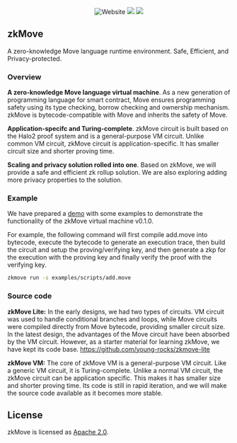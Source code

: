 <p align="center">
    <img alt="Website" src="https://img.shields.io/website?down_message=offline&label=zkmove.net&up_message=online&url=https%3A%2F%2Fzkmove.net">
    <a href="https://discord.gg/d6yMS2yycq"><img src="https://img.shields.io/discord/907903191788683304?logo=discord"/></a>
    <a href="https://twitter.com/zkmove"><img src="https://img.shields.io/twitter/follow/zkmove?style=social"/></a>
</p>

## zkMove

A zero-knowledge Move language runtime environment. Safe, Efficient, and Privacy-protected.

### Overview

**A zero-knowledge Move language virtual machine**. As a new generation of programming language for smart contract, Move ensures programming safety using its type checking, borrow checking and ownership mechanism. zkMove is bytecode-compatible with Move and inherits the safety of Move.

**Application-specifc and Turing-complete**. zkMove circuit is built based on the Halo2 proof system and is a general-purpose VM circuit. Unlike common VM circuit, zkMove circuit is application-specific. It has smaller circuit size and shorter proving time. 

**Scaling and privacy solution rolled into one**. Based on zkMove, we will provide a safe and efficient zk rollup solution. We are also exploring adding more privacy properties to the solution.

### Example

We have prepared a [demo](./demo/README.md) with some examples to demonstrate the functionality of the zkMove virtual machine v0.1.0. 

For example, the following command will first compile add.move into bytecode, execute the bytecode to generate an execution trace, then build the circuit and setup the proving/verifying key, and then generate a zkp for the execution with the proving key and finally verify the proof with the verifying key.

```bash
zkmove run -s examples/scripts/add.move
```

### Source code

**zkMove Lite:** In the early designs, we had two types of circuits. VM circuit was used to handle conditional branches and loops, while Move circuits were compiled directly from Move bytecode, providing smaller circuit size. In the latest design, the advantages of the Move circuit have been absorbed by the VM circuit. However, as a starter material for learning zkMove, we have kept its code base.
https://github.com/young-rocks/zkmove-lite

**zkMove VM:** The core of zkMove VM is a general-purpose VM circuit. Like a generic VM circuit, it is Turing-complete. Unlike a normal VM circuit, the zkMove circuit can be application specific. This makes it has smaller size and shorter proving time. Its code is still in rapid iteration, and we will make the source code available as it becomes more stable.


## License

zkMove is licensed as [Apache 2.0](./LICENSE).

